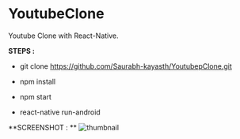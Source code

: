 # YoutubeClone

Youtube Clone with React-Native.

**STEPS :**
  - git clone https://github.com/Saurabh-kayasth/YoutubepClone.git

  - npm install

  - npm start

  - react-native run-android

**SCREENSHOT : **
![thumbnail](https://user-images.githubusercontent.com/30195666/84308608-6e1e5f00-ab7c-11ea-816d-54b479a5ed49.png)
